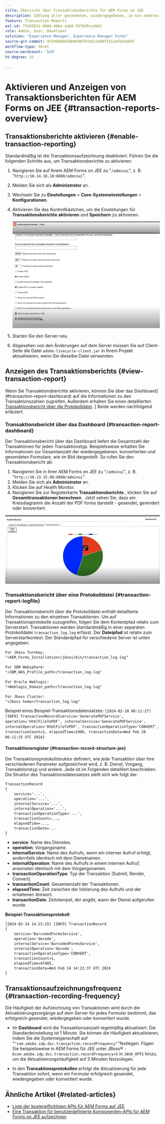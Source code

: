 ```yaml
---
title: Übersicht über Transaktionsberichte für AEM Forms on JEE
description: Zählung aller gesendeten, wiedergegebenen, in ein anderes Format konvertierten Formulare und mehr
feature: Transaction Reports
exl-id: 77e95631-6b0d-406e-a1b8-78f8d9cceb63
role: Admin, User, Developer
solution: "Experience Manager, Experience Manager Forms"
source-git-commit: 9f59606bb58b9e90f07bd22e89f3213afb54a697
workflow-type: tm+mt
source-wordcount: '529'
ht-degree: 2%

---
```


# Aktivieren und Anzeigen von Transaktionsberichten für AEM Forms on JEE {#transaction-reports-overview}

<!--Transaction reports in AEM Forms on JEE let you keep a count of all transactions taken place on your AEM Forms deployment. The objective is to provide information about product usage and helps business stakeholders understand their digital processing volumes. Examples of a transaction include:

* Submission of a document
* Rendition of a document
* Conversion of a document from one file format to another 

For more information on what is considered a transaction, see [Billable APIs](../../forms/using/transaction-reports-billable-apis-jee.md). Transaction log helps you to gain information about the number of documents submitted, rendered, and converted.-->

## Transaktionsberichte aktivieren {#enable-transaction-reporting}

Standardmäßig ist die Transaktionsaufzeichnung deaktiviert. Führen Sie die folgenden Schritte aus, um Transaktionsberichte zu aktivieren:

1. Navigieren Sie auf Ihrem AEM Forms on JEE zu &quot;`/adminui`&quot;, z. B. &quot;`http://10.14.18.10:8080/adminui`&quot;.
1. Melden Sie sich als **Administrator** an.
1. Wechseln Sie zu **Einstellungen** > **Core-Systemeinstellungen** > **Konfigurationen**.
1. Aktivieren Sie das Kontrollkästchen, um die Einstellungen für **Transaktionsberichte aktivieren** und **Speichern** zu aktivieren.

   ![sample-transaction-report-jee](assets/enable-transaction-jee.png)

1. Starten Sie den Server neu.
1. Abgesehen von den Änderungen auf dem Server müssen Sie auf Client-Seite die Datei `adobe-livecycle-client.jar` in Ihrem Projekt aktualisieren, wenn Sie dieselbe Datei verwenden.

<!--
* You can [enable transaction recording](../../forms/using/viewing-and-understanding-transaction-reports.md#setting-up-transaction-reports) from AEM Web Console. view transaction reports on author, processing, or publish instances. View transaction reports on author or processing instances for an aggregated sum of all transactions. View transaction reports on the publish instances for a count of all transactions that take place only on that publish instance from where the report is run.
-->

<!--Do not author content (Create adaptive forms, interactive communication, themes, and other authoring activities) and process documents (Use workflows, document services, and other processing activities) on the same AEM instance. Keep the transaction recording disabled for AEM Forms servers used to author content. Keep the transaction recording enabled for AEM Forms servers used to process documents.-->

## Anzeigen des Transaktionsberichts {#view-transaction-report}

Wenn Sie Transaktionsberichte aktivieren, können Sie über das Dashboard](#transaction-report-dashboard) auf die Informationen zu den Transaktionszahlen zugreifen. Außerdem erhalten Sie einen detaillierten [Transaktionsbericht über die Protokolldatei](#transaction-report-logfile). [ Beide werden nachfolgend erläutert:

### Transaktionsbericht über das Dashboard {#transaction-report-dashboard}

Der Transaktionsbericht über das Dashboard liefert die Gesamtzahl der Transaktionen für jeden Transaktionstyp. Beispielsweise erhalten Sie Informationen zur Gesamtanzahl der wiedergegebenen, konvertierten und gesendeten Formulare, wie im Bild dargestellt. So rufen Sie den Transaktionsbericht ab:

1. Navigieren Sie in Ihrer AEM Forms on JEE zu &quot;`/adminui`&quot;, z. B. &quot;`http://10.13.15.08:8080/adminui`&quot;.
1. Melden Sie sich als **Administrator** an.
1. Klicken Sie auf Health Monitor.
1. Navigieren Sie zur Registerkarte **Transaktionsberichte** , klicken Sie auf **Gesamttransaktionen berechnen** . Jetzt sehen Sie, dass ein Kreisdiagramm die Anzahl der PDF forms darstellt - gesendet, gerendert oder konvertiert.

![sample-transaction-report-jee](assets/transaction-piechart.png)


### Transaktionsbericht über eine Protokolldatei {#transaction-report-logfile}

Der Transaktionsbericht über die Protokolldatei enthält detaillierte Informationen zu den einzelnen Transaktionen. Um auf Transaktionsprotokolle zuzugreifen, folgen Sie dem Kontextpfad relativ zum Serverstart. Transaktionen werden standardmäßig in einer separaten Protokolldatei `transaction_log.log` erfasst. Der **Dateipfad** ist relativ zum Serverstartkontext. Der Standardpfad für verschiedene Server ist unten angegeben:

```
For Jboss Turnkey:
"<AEM_Forms_Installation>/jboss/bin/transaction_log.log"

For IBM Websphere: 
"<IBM_WAS_Profile_path>/transaction_log.log"

For Oracle Weblogic:
"<Weblogic_Domain_path>/transaction_log.log"

For Jboss Cluster:
"<Jboss home>/transaction_log.log"
```

Beispiel eines Beispiel-Transaktionsdatensatzes:
`[2024-02-28 06:11:27] [INFO] TransactionRecord{service='GeneratePDFService', operation='HtmlFileToPDF', internalService='GeneratePDFService', internalOperation='HtmlFileToPDF', transactionOperationType='CONVERT', transactionCount=1, elapsedTime=1906, transactionDate=Wed Feb 28 06:11:25 UTC 2024}`

#### Transaktionsregister {#transaction-record-structure-jee}

Die Transaktionsprotokollstruktur definiert, wie jede Transaktion über ihre verschiedenen Parameter aufgezeichnet wird, z. B. Dienst, Vorgang, Transaktionstyp und andere. Jede ist im Folgenden detailliert beschrieben. Die Struktur des Transaktionsdatensatzes stellt sich wie folgt dar:

```
TransactionRecord
{
    service='...', 
    operation='...', 
    internalService='...', 
    internalOperation='...', 
    transactionOperationType='...', 
    transactionCount=..., 
    elapsedTime=..., 
    transactionDate=...
}
```

* **service**: Name des Dienstes.
* **operation**: Vorgangsname.
* **internalService**: Name des Aufrufs, wenn ein interner Aufruf erfolgt, andernfalls identisch mit dem Dienstnamen.
* **internalOperation**: Name des Aufrufs in einem internen Aufruf, ansonsten identisch mit dem Vorgangsnamen.
* **transactionOperationType**: Typ der Transaktion (Submit, Render, Convert).
* **transactionCount**: Gesamtanzahl der Transaktionen.
* **elapsedTime**: Zeit zwischen der Initiierung des Aufrufs und der erhaltenen Antwort.
* **transactionDate**: Zeitstempel, der angibt, wann der Dienst aufgerufen wurde.

**Beispiel-Transaktionsprotokoll**:

```
[2024-02-14 14:23:25] [INFO] TransactionRecord
{
    service='BarcodedFormsService', 
    operation='decode', 
    internalService='BarcodedFormsService', 
    internalOperation='decode', 
    transactionOperationType='CONVERT', 
    transactionCount=1, 
    elapsedTime=47405, 
    transactionDate=Wed Feb 14 14:22:37 UTC 2024
}
```

## Transaktionsaufzeichnungsfrequenz {#transaction-recording-frequency}

<!--Transaction persistence involves updating the total transaction count for SUBMIT, CONVERT, and RENDER operations on the server periodically: -->

Die Häufigkeit der Aufzeichnung von Transaktionen wird durch die Aktualisierungsvorgänge auf dem Server für jedes Formular bestimmt, das erfolgreich gesendet, wiedergegeben oder konvertiert wurde.

* Im **Dashboard** wird die Transaktionsanzahl regelmäßig aktualisiert. Die Standardeinstellung ist 1 Minute. Sie können die Häufigkeit aktualisieren, indem Sie die Systemeigenschaft auf &quot;`"com.adobe.idp.dsc.transaction.recordFrequency"`&quot;festlegen. Fügen Sie beispielsweise in AEM Forms für JEE unter JBoss® `-Dcom.adobe.idp.dsc.transaction.recordFrequency=5` in `JAVA_OPTS` hinzu, um die Aktualisierungshäufigkeit auf 5 Minuten festzulegen.

* In den **Transaktionsprotokollen** erfolgt die Aktualisierung für jede Transaktion sofort, wenn ein Formular erfolgreich gesendet, wiedergegeben oder konvertiert wurde.

<!-- A transaction remains in the buffer for a specified period (Flush Buffer time + Reverse replication time). By default, it takes approximately 90 seconds for the transaction count to reflect in the transaction report.

Actions like submitting a PDF Form, using Agent UI to preview an interactive communication, or using non-standard form submission methods are not accounted as transactions. AEM Forms provides an API to record such transactions. Call the API from your custom implementations to record a transaction.

## Supported Topology {#supported-topology}

Transaction reports are available only on AEM Forms on OSGi environment. It supports author-publish, author-processing-publish, and only processing topologies. For example, topologies, see [Architecture and deployment topologies for AEM Forms](../../forms/using/transaction-reports-overview.md).

The transaction count is reverse replicated from publish instances to author or processing instances. An indicative author-publish topology is displayed below:

![simple-author-publish-topology](assets/simple-author-publish-topology.png)

>[!NOTE]
>
>AEM Forms transaction reports does not support topologies that contain only publish instances.

### Guidelines for using transaction reports {#guidelines-for-using-transaction-reports}

* Disable transaction reports on all author instances as reports on author instances includes transactions registered during authoring activities.
* Enable the **Show transactions from publish only** option on the author instance to view cumulative transactions from all publish instances. You can also view transaction reports on each publish instance for actual transactions on that particular publish instance only.
* Do not use author instances to run workflows and process documents.
* Before using transaction reporting, if you are have a toplogy with publish servers, ensure that the reverse replication is enabled for all the publish instances.
* Transaction data is reverse-replicated from a publish instance to only corresponding author or processing instance. The author or processing instance cannot further replicate data to another instance. For example, if you have author-processing-publish topology, aggregated transaction data is replicated only to the processing instance.-->

## Ähnliche Artikel {#related-articles}

* [Liste der kostenpflichtigen APIs für AEM Forms auf JEE](../../forms/using/transaction-reports-billable-apis-jee.md)
* [Eine Transaktion für benutzerdefinierte Komponenten-APIs für AEM Forms on JEE aufzeichnen](/help/forms/using/record-transaction-custom-component-jee.md)
